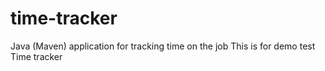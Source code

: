 # time-tracker
Java (Maven) application for tracking time on the job
This is for demo test
Time tracker
